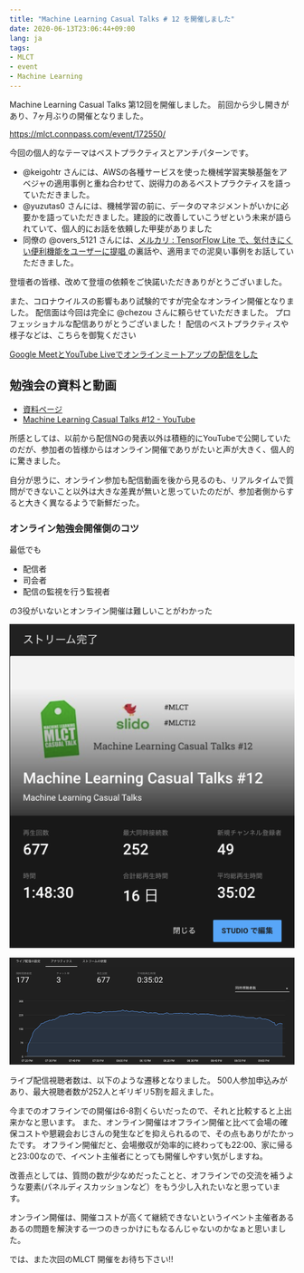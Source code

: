 ```yaml
---
title: "Machine Learning Casual Talks # 12 を開催しました"
date: 2020-06-13T23:06:44+09:00
lang: ja
tags:
- MLCT
- event
- Machine Learning
---
```


Machine Learning Casual Talks 第12回を開催しました。
前回から少し開きがあり、7ヶ月ぶりの開催となりました。

https://mlct.connpass.com/event/172550/

今回の個人的なテーマはベストプラクティスとアンチパターンです。

 - @keigohtr さんには、AWSの各種サービスを使った機械学習実験基盤をアベジャの適用事例と重ね合わせて、説得力のあるベストプラクティスを語っていただきました。
 - @yuzutas0 さんには、機械学習の前に、データのマネジメントがいかに必要かを語っていただきました。建設的に改善していこうぜという未来が語られていて、個人的にお話を依頼した甲斐がありました
 - 同僚の @overs_5121 さんには、[メルカリ : TensorFlow Lite で、気付きにくい便利機能をユーザーに提唱
](https://developers-jp.googleblog.com/2020/04/tensorflow-lite.html) の裏話や、適用までの泥臭い事例をお話していただきました。

登壇者の皆様、改めて登壇の依頼をご快諾いただきありがとうございました。

また、コロナウイルスの影響もあり試験的ですが完全なオンライン開催となりました。
配信面は今回は完全に @chezou さんに頼らせていただきました。
プロフェッショナルな配信ありがとうございました！
配信のベストプラクティスや様子などは、こちらを御覧ください

[Google MeetとYouTube Liveでオンラインミートアップの配信をした](https://chezo.uno/post/google-meet%E3%81%A8youtube-live%E3%81%A6%E3%82%AA%E3%83%B3%E3%83%A9%E3%82%A4%E3%83%B3%E3%83%9F%E3%83%BC%E3%83%88%E3%82%A2%E3%83%83%E3%83%95%E3%81%AE%E9%85%8D%E4%BF%A1%E3%82%92%E3%81%97%E3%81%9F/)

## 勉強会の資料と動画

- [資料ページ](https://mlct.connpass.com/event/172550/presentation/)
- [Machine Learning Casual Talks #12 - YouTube](https://youtu.be/5tq7IY_XF3w)


所感としては、以前から配信NGの発表以外は積極的にYouTubeで公開していたのだが、参加者の皆様からはオンライン開催でありがたいと声が大きく、個人的に驚きました。

自分が思うに、オンライン参加も配信動画を後から見るのも、リアルタイムで質問ができないこと以外は大きな差異が無いと思っていたのだが、参加者側からすると大きく異なるようで新鮮だった。

### オンライン勉強会開催側のコツ

最低でも

- 配信者
- 司会者
- 配信の監視を行う監視者

の3役がいないとオンライン開催は難しいことがわかった

![ライブ配信統計値](/posts/2020-06-13/images/1.png)

![ライブ配信視聴者数](/posts/2020-06-13/images/2.png)

ライブ配信視聴者数は、以下のような遷移となりました。
500人参加申込みがあり、最大視聴者数が252人とギリギリ5割を超えました。

今までのオフラインでの開催は6-8割くらいだったので、それと比較すると上出来かなと思います。
また、オンライン開催はオフライン開催と比べて会場の確保コストや懇親会おじさんの発生などを抑えられるので、その点もありがたかったです。
オフライン開催だと、会場撤収が効率的に終わっても22:00、家に帰ると23:00なので、イベント主催者にとっても開催しやすい気がしますね。

改善点としては、質問の数が少なめだったことと、オフラインでの交流を補うような要素(パネルディスカッションなど）をもう少し入れたいなと思っています。

オンライン開催は、開催コストが高くて継続できないというイベント主催者あるあるの問題を解決する一つのきっかけにもなるんじゃないのかなぁと思いました。

では、また次回のMLCT 開催をお待ち下さい!!